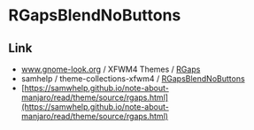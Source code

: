 
# RGapsBlendNoButtons


## Link

* www.gnome-look.org / XFWM4 Themes / [RGaps](https://www.gnome-look.org/p/1174081/)
* samhelp / theme-collections-xfwm4 / [RGapsBlendNoButtons](https://github.com/samwhelp/theme-collections-xfwm4/tree/master/themes/RGapsBlendNoButtons)
* [https://samwhelp.github.io/note-about-manjaro/read/theme/source/rgaps.html](https://samwhelp.github.io/note-about-manjaro/read/theme/source/rgaps.html)

